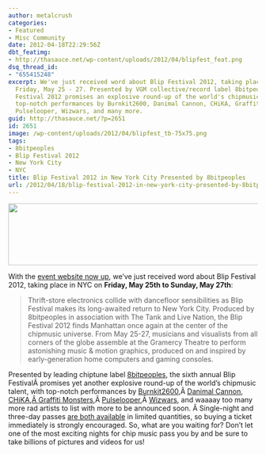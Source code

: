 ```yaml
---
author: metalcrush
categories:
- Featured
- Misc Community
date: 2012-04-18T22:29:56Z
dbt_featimg:
- http://thasauce.net/wp-content/uploads/2012/04/blipfest_feat.png
dsq_thread_id:
- "655415248"
excerpt: We've just received word about Blip Festival 2012, taking place in NYC on
  Friday, May 25 - 27. Presented by VGM collective/record label 8bitpeoples, Blip
  Festival 2012 promises an explosive round-up of the world's chipmusic talent, with
  top-notch performances by Burnkit2600, Danimal Cannon, CHiKA, Graffiti Monsters,
  Pulselooper, Wizwars, and many more.
guid: http://thasauce.net/?p=2651
id: 2651
image: /wp-content/uploads/2012/04/blipfest_tb-75x75.png
tags:
- 8bitpeoples
- Blip Festival 2012
- New York City
- NYC
title: Blip Festival 2012 in New York City Presented by 8bitpeoples
url: /2012/04/18/blip-festival-2012-in-new-york-city-presented-by-8bitpeoples/
---
```


<center>
  <a href="http://thasauce.net/wp-content/uploads/2012/04/blipfest_banner.png"><img class="aligncenter size-full wp-image-2655" title="blipfest_banner" src="http://thasauce.net/wp-content/uploads/2012/04/blipfest_banner.png" alt="" width="575" height="125" srcset="http://thasauce.net/wp-content/uploads/2012/04/blipfest_banner.png 575w, http://thasauce.net/wp-content/uploads/2012/04/blipfest_banner-300x65.png 300w, http://thasauce.net/wp-content/uploads/2012/04/blipfest_banner-75x16.png 75w" sizes="(max-width: 575px) 100vw, 575px" /></a>
</center>


  
With the [event website now up](http://blipfestival.org/2012/), we&#8217;ve just received word about Blip Festival 2012, taking place in NYC on **Friday, May 25th to Sunday, May 27th**:

> Thrift-store electronics collide with dancefloor sensibilities as Blip Festival makes its long-awaited return to New York City. Produced by 8bitpeoples in association with The Tank and Live Nation, the Blip Festival 2012 finds Manhattan once again at the center of the chipmusic universe. From May 25-27, musicians and visualists from all corners of the globe assemble at the Gramercy Theatre to perform astonishing music & motion graphics, produced on and inspired by early-generation home computers and gaming consoles.

Presented by leading chiptune label [8bitpeoples](http://www.8bitpeoples.com/), the sixth annual Blip FestivalÂ promises yet another explosive round-up of the world&#8217;s chipmusic talent, with top-notch performances by [Burnkit2600](http://www.burnkit2600.com/),Â <a id="js_2" href="http://danimalcannon.bandcamp.com/" data-hovercard="/ajax/hovercard/page.php?id=190750334270056">Danimal Cannon</a>, [CHiKA](http://imagima.com/),[Â Graffiti Monsters](http://www.graffitimonsters.com/),Â <a href="http://www.pulselooper.net/" data-hovercard="/ajax/hovercard/page.php?id=347501349911">Pulselooper</a>,Â <a href="http://wizwars.bandcamp.com/" data-hovercard="/ajax/hovercard/page.php?id=282960871738375">Wizwars</a>, and waaaay too many more rad artists to list with more to be announced soon. Â Single-night and three-day passes [are both available](http://www.ticketmaster.com/Blip-Festival-tickets/artist/1714916) in limited quantities, so buying a ticket immediately is strongly encouraged. So, what are you waiting for? Don&#8217;t let one of the most exciting nights for chip music pass you by and be sure to take billions of pictures and videos for us!